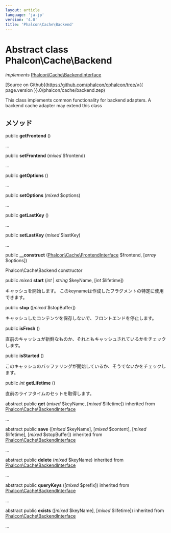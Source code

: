 ```yaml
---
layout: article
language: 'ja-jp'
version: '4.0'
title: 'Phalcon\Cache\Backend'
---
```

# Abstract class **Phalcon\Cache\Backend**

*implements* [Phalcon\Cache\BackendInterface](Phalcon_Cache_BackendInterface)

[Source on Github](https://github.com/phalcon/cphalcon/tree/v{{ page.version }}.0/phalcon/cache/backend.zep)

This class implements common functionality for backend adapters. A backend cache adapter may extend this class

## メソッド

public **getFrontend** ()

...

public **setFrontend** (*mixed* $frontend)

...

public **getOptions** ()

...

public **setOptions** (*mixed* $options)

...

public **getLastKey** ()

...

public **setLastKey** (*mixed* $lastKey)

...

public **__construct** ([Phalcon\Cache\FrontendInterface](Phalcon_Cache_FrontendInterface) $frontend, [*array* $options])

Phalcon\Cache\Backend constructor

public *mixed* **start** (*int* | *string* $keyName, [*int* $lifetime])

キャッシュを開始します。 このkeynameは作成したフラグメントの特定に使用できます。

public **stop** ([*mixed* $stopBuffer])

キャッシュしたコンテンツを保存しないで、フロントエンドを停止します。

public **isFresh** ()

直前のキャッシュが新鮮なものか、それともキャッシュされているかをチェックします。

public **isStarted** ()

このキャッシュのバッファリングが開始しているか、そうでないかをチェックします。

public *int* **getLifetime** ()

直前のライフタイムのセットを取得します。

abstract public **get** (*mixed* $keyName, [*mixed* $lifetime]) inherited from [Phalcon\Cache\BackendInterface](Phalcon_Cache_BackendInterface)

...

abstract public **save** ([*mixed* $keyName], [*mixed* $content], [*mixed* $lifetime], [*mixed* $stopBuffer]) inherited from [Phalcon\Cache\BackendInterface](Phalcon_Cache_BackendInterface)

...

abstract public **delete** (*mixed* $keyName) inherited from [Phalcon\Cache\BackendInterface](Phalcon_Cache_BackendInterface)

...

abstract public **queryKeys** ([*mixed* $prefix]) inherited from [Phalcon\Cache\BackendInterface](Phalcon_Cache_BackendInterface)

...

abstract public **exists** ([*mixed* $keyName], [*mixed* $lifetime]) inherited from [Phalcon\Cache\BackendInterface](Phalcon_Cache_BackendInterface)

...